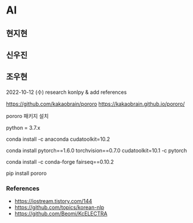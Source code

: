 # AI

## 현지현

## 신우진

## 조우현

2022-10-12 (수)
research konlpy & add references

https://github.com/kakaobrain/pororo
https://kakaobrain.github.io/pororo/

pororo 패키지 설치

python = 3.7.x

conda install -c anaconda cudatoolkit=10.2

conda install pytorch==1.6.0 torchvision==0.7.0 cudatoolkit=10.1 -c pytorch

conda install -c conda-forge fairseq==0.10.2

pip install pororo

### References

- https://iostream.tistory.com/144
- https://github.com/topics/korean-nlp
- https://github.com/Beomi/KcELECTRA
